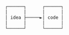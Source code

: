 ```txt
┌──────┐      ┌──────┐
│      │      │      │
│ idea ├─────►│ code │
│      │      │      │
└──────┘      └──────┘
```


<!--
**freespirit/freespirit** is a ✨ _special_ ✨ repository because its `README.md` (this file) appears on your GitHub profile.

Here are some ideas to get you started:

- 🔭 I’m currently working on ...
- 🌱 I’m currently learning ...
- 👯 I’m looking to collaborate on ...
- 🤔 I’m looking for help with ...
- 💬 Ask me about ...
- 📫 How to reach me: ...
- 😄 Pronouns: ...
- ⚡ Fun fact: ...
-->

